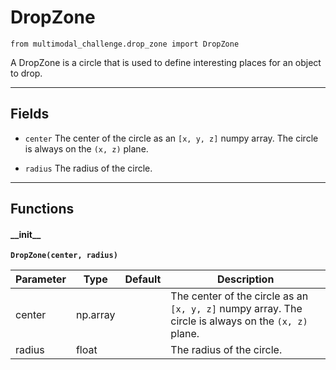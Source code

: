 # DropZone

`from multimodal_challenge.drop_zone import DropZone`

A DropZone is a circle that is used to define interesting places for an object to drop.

***

## Fields

- `center` The center of the circle as an `[x, y, z]` numpy array. The circle is always on the `(x, z)` plane.

- `radius` The radius of the circle.

***

## Functions

#### \_\_init\_\_

**`DropZone(center, radius)`**

| Parameter | Type | Default | Description |
| --- | --- | --- | --- |
| center |  np.array |  | The center of the circle as an `[x, y, z]` numpy array. The circle is always on the `(x, z)` plane. |
| radius |  float |  | The radius of the circle. |

